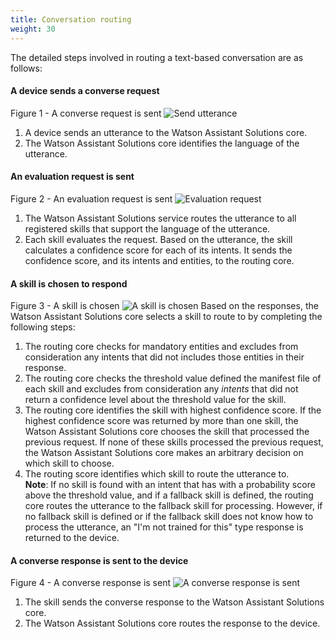 ```yaml
---
title: Conversation routing
weight: 30
---
```

The detailed steps involved in routing a text-based conversation are as follows:

#### A device sends a converse request
Figure 1 - A converse request is sent
![Send utterance]({{site.baseurl}}/images/send_utterance.png)
1. A device sends an utterance to the Watson Assistant Solutions core.
2. The Watson Assistant Solutions core identifies the language of the utterance.

#### An evaluation request is sent
Figure 2 - An evaluation request is sent
![Evaluation request]({{site.baseurl}}/images/evaluation_request.png)
1. The Watson Assistant Solutions service routes the utterance to all registered skills that support the language of the utterance.
2. Each skill evaluates the request.  Based on the utterance, the skill calculates a confidence score for each of its intents. It sends the confidence score, and its intents and entities, to the routing core.

#### A skill is chosen to respond
Figure 3 - A skill is chosen
![A skill is chosen]({{site.baseurl}}/images/select_skill.png)
Based on the responses, the Watson Assistant Solutions core selects a skill to route to by completing the following steps:
1. The routing core checks for mandatory entities and excludes from consideration any intents that did not includes those entities in their response.
2. The routing core checks the threshold value defined the manifest file of each skill and excludes from consideration any _intents_ that did not return a confidence level about the threshold value for the skill.
3. The routing core identifies the skill with highest confidence score.  If the highest confidence score was returned by more than one skill, the Watson Assistant Solutions core chooses the skill that processed the previous request. If none of these skills processed the previous request, the Watson Assistant Solutions core makes an arbitrary decision on which skill to choose.
4. The routing score identifies which skill to route the utterance to.<br>
**Note**: If no skill is found with an intent that has with a probability score above the threshold value, and if a fallback skill is defined, the routing core routes the utterance to the fallback skill for processing.  However, if no fallback skill is defined or if the fallback skill does not know how to process the utterance, an "I'm not trained for this" type response is returned to the device.

#### A converse response is sent to the device
Figure 4 - A converse response is sent
![A converse response is sent]({{site.baseurl}}/images/send_response.PNG)
1. The skill sends the converse response to the Watson Assistant Solutions core.
2. The Watson Assistant Solutions core routes the response to the device.
